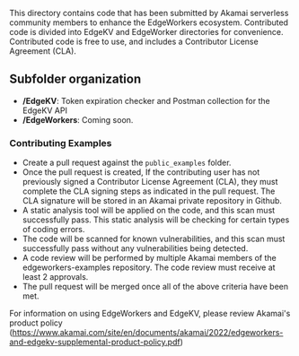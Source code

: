 This directory contains code that has been submitted by Akamai serverless community members to enhance the EdgeWorkers ecosystem. Contributed code is divided into EdgeKV and EdgeWorker directories for convenience. Contributed code is free to use, and includes a Contributor License Agreement (CLA).

## Subfolder organization
* **/EdgeKV**: Token expiration checker and Postman collection for the EdgeKV API
* **/EdgeWorkers**: Coming soon.

### Contributing Examples
- Create a pull request against the `public_examples` folder.
- Once the pull request is created, If the contributing user has not previously signed a Contributor License Agreement (CLA), they must complete the CLA signing steps as indicated in the pull request. The CLA signature will be stored in an Akamai private repository in Github.
- A static analysis tool will be applied on the code, and this scan must successfully pass. This static analysis will be checking for certain types of coding errors.
- The code will be scanned for known vulnerabilities, and this scan must successfully pass without any vulnerabilities being detected.
- A code review will be performed by multiple Akamai members of the edgeworkers-examples repository. The code review must receive at least 2 approvals.
- The pull request will be merged once all of the above criteria have been met.


For information on using EdgeWorkers and EdgeKV, please review Akamai's product policy (https://www.akamai.com/site/en/documents/akamai/2022/edgeworkers-and-edgekv-supplemental-product-policy.pdf)
